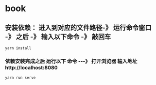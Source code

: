 # book

## 安装依赖：   进入到对应的文件路径-》 运行命令窗口 -》 之后 -》 输入以下命令 -》 敲回车
```
yarn install
```

### 依赖安装完成之后  运行以下 命令 ---》 打开浏览器 输入地址 http://localhost:8080
```
yarn run serve
```

